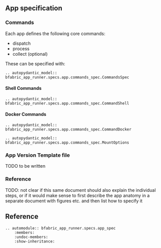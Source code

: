 ## App specification

### Commands

Each app defines the following core commands:

- dispatch
- process
- collect (optional)

These can be specified with:

```{eval-rst}
.. autopydantic_model:: bfabric_app_runner.specs.app.commands_spec.CommandsSpec
```

#### Shell Commands

```{eval-rst}
.. autopydantic_model:: bfabric_app_runner.specs.app.commands_spec.CommandShell
```

#### Docker Commands

```{eval-rst}
.. autopydantic_model:: bfabric_app_runner.specs.app.commands_spec.CommandDocker

.. autopydantic_model:: bfabric_app_runner.specs.app.commands_spec.MountOptions
```

### App Version Template file

TODO to be written

### Reference

TODO: not clear if this same document should also explain the individual steps, or if it would make sense to first
describe the app anatomy in a separate document with figures etc. and then list how to specify it

## Reference

```{eval-rst}
.. automodule:: bfabric_app_runner.specs.app_spec
    :members:
    :undoc-members:
    :show-inheritance:
```
